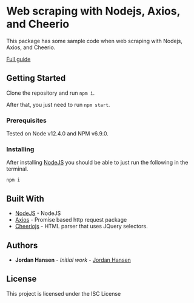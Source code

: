# Web scraping with Nodejs, Axios, and Cheerio

This package has some sample code when web scraping with Nodejs, Axios, and Cheerio. 

[Full guide](https://javascriptwebscrapingguy.com/web-scraping-with-nodejs-axios-and-cheerio)

## Getting Started

Clone the repository and run `npm i`. 

After that, you just need to run `npm start`.

### Prerequisites

Tested on Node v12.4.0 and NPM v6.9.0.

### Installing

After installing [NodeJS](https://nodejs.org/en/) you should be able to just run the following in the terminal.

```
npm i
```

## Built With

* [NodeJS](https://nodejs.org/en/) - NodeJS
* [Axios](https://github.com/axios/axios) - Promise based http request package
* [Cheeriojs](https://cheerio.js.org/) - HTML parser that uses JQuery selectors.

## Authors

* **Jordan Hansen** - *Initial work* - [Jordan Hansen](https://developers.google.com/web/tools/puppeteer)


## License

This project is licensed under the ISC License

